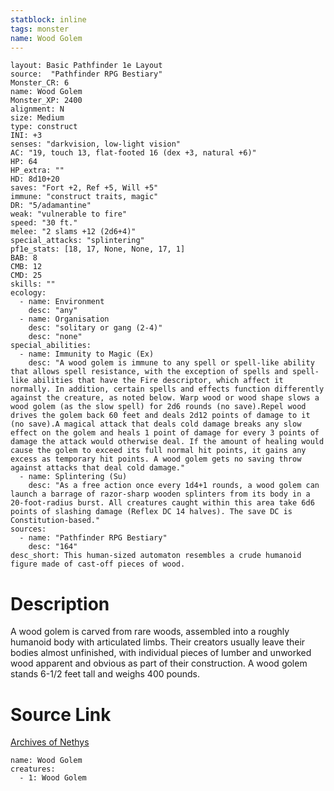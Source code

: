 ```yaml
---
statblock: inline
tags: monster
name: Wood Golem
---
```

```statblock
layout: Basic Pathfinder 1e Layout
source:  "Pathfinder RPG Bestiary"
Monster_CR: 6
name: Wood Golem
Monster_XP: 2400
alignment: N
size: Medium
type: construct
INI: +3
senses: "darkvision, low-light vision"
AC: "19, touch 13, flat-footed 16 (dex +3, natural +6)"
HP: 64
HP_extra: ""
HD: 8d10+20
saves: "Fort +2, Ref +5, Will +5"
immune: "construct traits, magic"
DR: "5/adamantine"
weak: "vulnerable to fire"
speed: "30 ft."
melee: "2 slams +12 (2d6+4)"
special_attacks: "splintering"
pf1e_stats: [18, 17, None, None, 17, 1]
BAB: 8
CMB: 12
CMD: 25
skills: ""
ecology:
  - name: Environment
    desc: "any"
  - name: Organisation
    desc: "solitary or gang (2-4)"
    desc: "none"
special_abilities:
  - name: Immunity to Magic (Ex)
    desc: "A wood golem is immune to any spell or spell-like ability that allows spell resistance, with the exception of spells and spell-like abilities that have the Fire descriptor, which affect it normally. In addition, certain spells and effects function differently against the creature, as noted below. Warp wood or wood shape slows a wood golem (as the slow spell) for 2d6 rounds (no save).Repel wood drives the golem back 60 feet and deals 2d12 points of damage to it (no save).A magical attack that deals cold damage breaks any slow effect on the golem and heals 1 point of damage for every 3 points of damage the attack would otherwise deal. If the amount of healing would cause the golem to exceed its full normal hit points, it gains any excess as temporary hit points. A wood golem gets no saving throw against attacks that deal cold damage."
  - name: Splintering (Su)
    desc: "As a free action once every 1d4+1 rounds, a wood golem can launch a barrage of razor-sharp wooden splinters from its body in a 20-foot-radius burst. All creatures caught within this area take 6d6 points of slashing damage (Reflex DC 14 halves). The save DC is Constitution-based."
sources:
  - name: "Pathfinder RPG Bestiary"
    desc: "164"
desc_short: This human-sized automaton resembles a crude humanoid figure made of cast-off pieces of wood.
```
# Description
A wood golem is carved from rare woods, assembled into a roughly humanoid body with articulated limbs. Their creators usually leave their bodies almost unfinished, with individual pieces of lumber and unworked wood apparent and obvious as part of their construction. A wood golem stands 6-1/2 feet tall and weighs 400 pounds.
# Source Link
[Archives of Nethys](https://aonprd.com/MonsterDisplay.aspx?ItemName=Wood%20Golem)
```encounter-table
name: Wood Golem
creatures:
  - 1: Wood Golem
```
